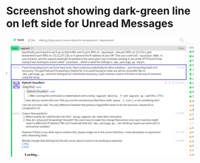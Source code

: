 # Screenshot showing dark-green line on left side for Unread Messages

<img
    src="/static/images/dark_line_on_left_side_of_unread_images.png"
    alt="line"
    class="dark-border-line"
/>
